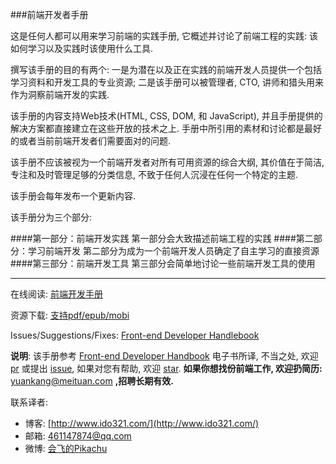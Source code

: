 ###前端开发者手册

这是任何人都可以用来学习前端的实践手册, 它概述并讨论了前端工程的实践: 该如何学习以及实践时该使用什么工具.

撰写该手册的目的有两个: 一是为潜在以及正在实践的前端开发人员提供一个包括学习资料和开发工具的专业资源; 二是该手册可以被管理者, CTO, 讲师和猎头用来作为洞察前端开发的实践.

该手册的内容支持Web技术(HTML, CSS, DOM, 和 JavaScript), 并且手册提供的解决方案都直接建立在这些开放的技术之上. 手册中所引用的素材和讨论都是最好的或者当前前端开发者们需要面对的问题.

该手册不应该被视为一个前端开发者对所有可用资源的综合大纲, 其价值在于简洁, 专注和及时管理足够的分类信息, 不致于任何人沉浸在任何一个特定的主题.

该手册会每年发布一个更新内容.

该手册分为三个部分:

####第一部分：前端开发实践
第一部分会大致描述前端工程的实践
####第二部分：学习前端开发
第二部分为成为一个前端开发人员确定了自主学习的直接资源
####第三部分：前端开发工具
第三部分会简单地讨论一些前端开发工具的使用

---

在线阅读: [前端开发手册](https://dwqs.gitbooks.io/frontendhandbook/content/)

资源下载: [支持pdf/epub/mobi](https://www.gitbook.com/book/dwqs/frontendhandbook/details)

Issues/Suggestions/Fixes: [Front-end Developer Handlebook](https://github.com/dwqs/fedHandlebook)

**说明**: 该手册参考 [Front-end Developer Handbook](http://www.frontendhandbook.com/index.html) 电子书所译, 不当之处, 欢迎 [pr](https://github.com/dwqs/fedHandlebook) 或提出 [issue](https://github.com/dwqs/fedHandlebook), 如果对您有帮助, 欢迎 [star](https://github.com/dwqs/fedHandlebook). **如果你想找份前端工作, 欢迎扔简历:** <a href='mailto:yuankang@meituan.com' style='color:red;font-weight:bold;text-decoration:none'>yuankang@meituan.com</a> **,招聘长期有效.**

联系译者:

* 博客: [http://www.ido321.com/](http://www.ido321.com/)
* 邮箱: <a href='mailto:461147874@qq.com'>461147874@qq.com</a>
* 微博: [会飞的Pikachu](http://weibo.com/rebgin)




